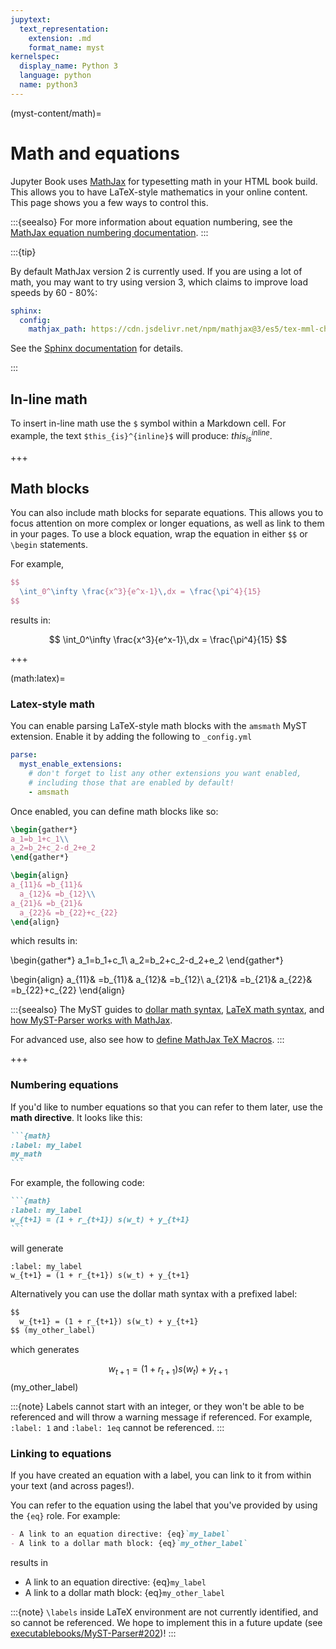 ```yaml
---
jupytext:
  text_representation:
    extension: .md
    format_name: myst
kernelspec:
  display_name: Python 3
  language: python
  name: python3
---
```


(myst-content/math)=
# Math and equations

Jupyter Book uses [MathJax](http://docs.mathjax.org/) for typesetting math in your HTML book build.
This allows you to have LaTeX-style mathematics in your online content.
This page shows you a few ways to control this.

:::{seealso}
For more information about equation numbering,
see the [MathJax equation numbering documentation](http://docs.mathjax.org/en/v2.7-latest/tex.html#automatic-equation-numbering).
:::

:::{tip}

By default MathJax version 2 is currently used.
If you are using a lot of math, you may want to try using version 3, which claims to improve load speeds by 60 - 80%:

```yaml
sphinx:
  config:
    mathjax_path: https://cdn.jsdelivr.net/npm/mathjax@3/es5/tex-mml-chtml.js
```

See the [Sphinx documentation](inv:sphinx#sphinx.ext.mathjax) for details.

:::

## In-line math

To insert in-line math use the `$` symbol within a Markdown cell.
For example, the text `$this_{is}^{inline}$` will produce: $this_{is}^{inline}$.

+++

## Math blocks

You can also include math blocks for separate equations. This allows you to focus attention
on more complex or longer equations, as well as link to them in your pages. To use a block
equation, wrap the equation in either `$$` or `\begin` statements.

For example,

```latex
$$
  \int_0^\infty \frac{x^3}{e^x-1}\,dx = \frac{\pi^4}{15}
$$
```

results in:

$$
  \int_0^\infty \frac{x^3}{e^x-1}\,dx = \frac{\pi^4}{15}
$$

+++

(math:latex)=
### Latex-style math

You can enable parsing LaTeX-style math blocks with the `amsmath` MyST extension. Enable it by adding the following to `_config.yml`

```yaml
parse:
  myst_enable_extensions:
    # don't forget to list any other extensions you want enabled,
    # including those that are enabled by default!
    - amsmath
```

Once enabled, you can define math blocks like so:

```latex
\begin{gather*}
a_1=b_1+c_1\\
a_2=b_2+c_2-d_2+e_2
\end{gather*}

\begin{align}
a_{11}& =b_{11}&
  a_{12}& =b_{12}\\
a_{21}& =b_{21}&
  a_{22}& =b_{22}+c_{22}
\end{align}
```

which results in:

\begin{gather*}
a_1=b_1+c_1\\
a_2=b_2+c_2-d_2+e_2
\end{gather*}

\begin{align}
a_{11}& =b_{11}&
  a_{12}& =b_{12}\\
a_{21}& =b_{21}&
  a_{22}& =b_{22}+c_{22}
\end{align}

:::{seealso}
The MyST guides to [dollar math syntax](inv:myst-parser:*:label#syntax/math), [LaTeX math syntax](inv:myst-parser#syntax/amsmath), and [how MyST-Parser works with MathJax](inv:myst-parser#syntax/mathjax).

For advanced use, also see how to [define MathJax TeX Macros](sphinx/tex-macros).
:::

+++

### Numbering equations

If you'd like to number equations so that you can refer to them later, use the **math directive**.
It looks like this:

````md
```{math}
:label: my_label
my_math
```
````

For example, the following code:

````md
```{math}
:label: my_label
w_{t+1} = (1 + r_{t+1}) s(w_t) + y_{t+1}
```
````

will generate

```{math}
:label: my_label
w_{t+1} = (1 + r_{t+1}) s(w_t) + y_{t+1}
```

Alternatively you can use the dollar math syntax with a prefixed label:

```md
$$
  w_{t+1} = (1 + r_{t+1}) s(w_t) + y_{t+1}
$$ (my_other_label)
```

which generates

$$
  w_{t+1} = (1 + r_{t+1}) s(w_t) + y_{t+1}
$$ (my_other_label)

:::{note}
Labels cannot start with an integer, or they won't be able to be referenced and
will throw a warning message if referenced. For example, `:label: 1` and `:label: 1eq` cannot
be referenced.
:::

### Linking to equations

If you have created an equation with a label, you can link to it from within your text
(and across pages!).

You can refer to the equation using the label that you've provided by using
the `{eq}` role. For example:

```md
- A link to an equation directive: {eq}`my_label`
- A link to a dollar math block: {eq}`my_other_label`
```

results in

- A link to an equation directive: {eq}`my_label`
- A link to a dollar math block: {eq}`my_other_label`

:::{note}
`\labels` inside LaTeX environment are not currently identified, and so cannot be referenced.
We hope to implement this in a future update (see [executablebooks/MyST-Parser#202](https://github.com/executablebooks/MyST-Parser/issues/202))!
:::
